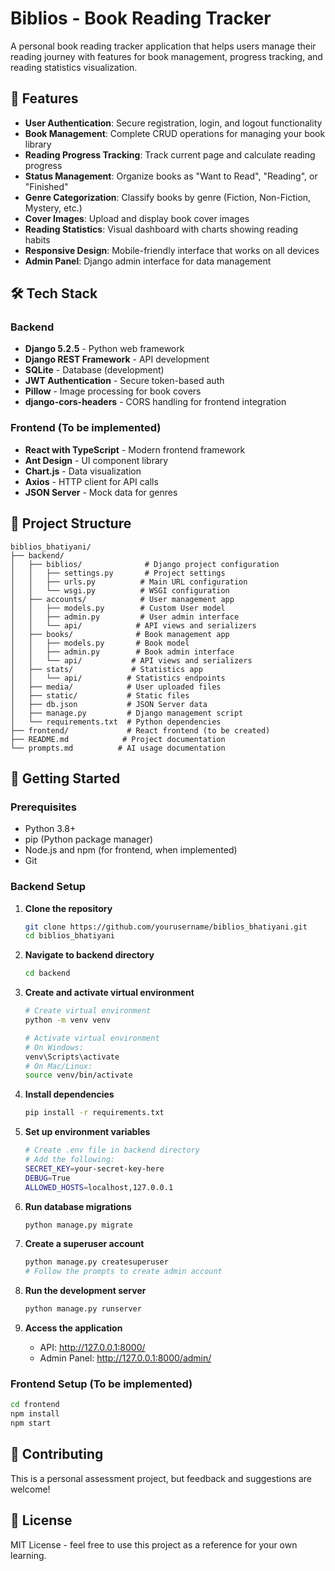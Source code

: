 # Biblios - Book Reading Tracker

A personal book reading tracker application that helps users manage their reading journey with features for book management, progress tracking, and reading statistics visualization.

## 🚀 Features

-   **User Authentication**: Secure registration, login, and logout functionality
-   **Book Management**: Complete CRUD operations for managing your book library
-   **Reading Progress Tracking**: Track current page and calculate reading progress
-   **Status Management**: Organize books as "Want to Read", "Reading", or "Finished"
-   **Genre Categorization**: Classify books by genre (Fiction, Non-Fiction, Mystery, etc.)
-   **Cover Images**: Upload and display book cover images
-   **Reading Statistics**: Visual dashboard with charts showing reading habits
-   **Responsive Design**: Mobile-friendly interface that works on all devices
-   **Admin Panel**: Django admin interface for data management

## 🛠️ Tech Stack

### Backend

-   **Django 5.2.5** - Python web framework
-   **Django REST Framework** - API development
-   **SQLite** - Database (development)
-   **JWT Authentication** - Secure token-based auth
-   **Pillow** - Image processing for book covers
-   **django-cors-headers** - CORS handling for frontend integration

### Frontend (To be implemented)

-   **React with TypeScript** - Modern frontend framework
-   **Ant Design** - UI component library
-   **Chart.js** - Data visualization
-   **Axios** - HTTP client for API calls
-   **JSON Server** - Mock data for genres

## 📁 Project Structure

```
biblios_bhatiyani/
├── backend/
│   ├── biblios/              # Django project configuration
│   │   ├── settings.py       # Project settings
│   │   ├── urls.py          # Main URL configuration
│   │   └── wsgi.py          # WSGI configuration
│   ├── accounts/            # User management app
│   │   ├── models.py        # Custom User model
│   │   ├── admin.py         # User admin interface
│   │   └── api/            # API views and serializers
│   ├── books/              # Book management app
│   │   ├── models.py       # Book model
│   │   ├── admin.py        # Book admin interface
│   │   └── api/           # API views and serializers
│   ├── stats/             # Statistics app
│   │   └── api/          # Statistics endpoints
│   ├── media/            # User uploaded files
│   ├── static/           # Static files
│   ├── db.json           # JSON Server data
│   ├── manage.py         # Django management script
│   └── requirements.txt  # Python dependencies
├── frontend/             # React frontend (to be created)
├── README.md            # Project documentation
└── prompts.md          # AI usage documentation
```

## 🚀 Getting Started

### Prerequisites

-   Python 3.8+
-   pip (Python package manager)
-   Node.js and npm (for frontend, when implemented)
-   Git

### Backend Setup

1. **Clone the repository**

    ```bash
    git clone https://github.com/yourusername/biblios_bhatiyani.git
    cd biblios_bhatiyani
    ```

2. **Navigate to backend directory**

    ```bash
    cd backend
    ```

3. **Create and activate virtual environment**

    ```bash
    # Create virtual environment
    python -m venv venv

    # Activate virtual environment
    # On Windows:
    venv\Scripts\activate
    # On Mac/Linux:
    source venv/bin/activate
    ```

4. **Install dependencies**

    ```bash
    pip install -r requirements.txt
    ```

5. **Set up environment variables**

    ```bash
    # Create .env file in backend directory
    # Add the following:
    SECRET_KEY=your-secret-key-here
    DEBUG=True
    ALLOWED_HOSTS=localhost,127.0.0.1
    ```

6. **Run database migrations**

    ```bash
    python manage.py migrate
    ```

7. **Create a superuser account**

    ```bash
    python manage.py createsuperuser
    # Follow the prompts to create admin account
    ```

8. **Run the development server**

    ```bash
    python manage.py runserver
    ```

9. **Access the application**
    - API: http://127.0.0.1:8000/
    - Admin Panel: http://127.0.0.1:8000/admin/

### Frontend Setup (To be implemented)

```bash
cd frontend
npm install
npm start
```

## 🤝 Contributing

This is a personal assessment project, but feedback and suggestions are welcome!

## 📄 License

MIT License - feel free to use this project as a reference for your own learning.

